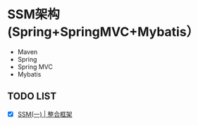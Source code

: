 # SSM架构(Spring+SpringMVC+Mybatis）

* Maven
* Spring
* Spring MVC
* Mybatis



## TODO LIST

* [x] [SSM(一) | 整合框架](https://github.com/zhaodongxx/ssm/blob/master/doc/1.%20%E6%95%B4%E5%90%88%E6%A1%86%E6%9E%B6.md)
